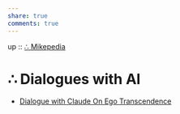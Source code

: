 ```yaml
---  
share: true  
comments: true  
---  
```

up :: [∴ Mikepedia](./index.md)  
  
# ∴ Dialogues with AI  
  
- [Dialogue with Claude On Ego Transcendence](./Dialogue-with-Claude-On-Ego-Transcendence.md)